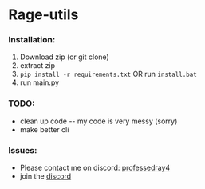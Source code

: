 # Rage-utils

### Installation:
1) Download zip (or git clone)
2) extract zip
3) ``pip install -r requirements.txt`` OR run ``install.bat``
4) run main.py

### TODO:
- clean up code  -- my code is very messy (sorry)
- make better cli

### Issues:
- Please contact me on discord: [professedray4](https://discord.com/users/1091415878156943472)
- join the [discord](https://discord.gg/8nRQbGYDZD)
